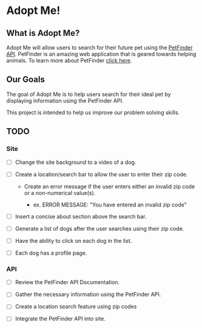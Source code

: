 # Adopt Me!

## What is Adopt Me?

Adopt Me will allow users to search for their future pet using the [PetFinder API](https://www.petfinder.com/developers/). PetFinder is an amazing web application that is geared towards helping animals. To learn more about PetFinder [click here](https://www.petfinder.com/).

## Our Goals

The goal of Adopt Me is to help users search for their ideal pet by displaying information using the PetFinder API.

This project is intended to help us improve our problem solving skills.

## TODO

### Site

* [ ] Change the site background to a video of a dog.

* [ ] Create a location/search bar to allow the user to enter their zip code.

  * Create an error message if the user enters either an invalid zip code or a non-numerical value(s).

    * ex. ERROR MESSAGE: "You have entered an invalid zip code"

* [ ] Insert a concise about section above the search bar.

* [ ] Generate a list of dogs after the user searches using their zip code.

* [ ] Have the ability to click on each dog in the list.

* [ ] Each dog has a profile page.


### API

* [ ] Review the PetFinder API Documentation.

* [ ] Gather the necessary information using the PetFinder API.

* [ ] Create a location search feature using zip codes

* [ ] Integrate the PetFinder API into site.

